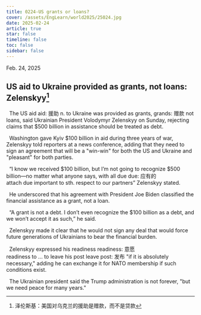 ```yaml
---
title: 0224-US grants or loans?
cover: /assets/EngLearn/world2025/25024.jpg
date: 2025-02-24
article: true
star: false
timeline: false
toc: false
sidebar: false
---
```

Feb. 24, 2025
<!-- more -->

## US aid to Ukraine provided as grants, not loans: Zelenskyy[^t1]

&nbsp; The US 
<span class="hover-note">
aid
<span class="hover-content">
aid: 援助 n.
</span></span>
 to Ukraine was provided as 
<span class="hover-note">
grants,
<span class="hover-content">
grands: 赠款
</span></span>
 not loans, said Ukrainian President Volodymyr Zelenskyy on Sunday, rejecting claims that $500 billion in assistance should be treated as debt.


&nbsp; Washington gave Kyiv $100 billion in aid during three years of war, Zelenskyy told reporters at a news conference, adding that they need to sign an agreement that will be a "win-win" for both the US and Ukraine and "pleasant" for both parties.

&nbsp; “I know we received $100 billion, but I’m not going to recognize $500 billion—no matter what anyone says, with all 
<span class="hover-note">
due
<span class="hover-content">
due: 应有的 <br>
attach due important to sth.
</span></span>
 respect to our partners” Zelenskyy stated.

&nbsp; He underscored that his agreement with President Joe Biden classified the financial assistance as a grant, not a loan.

&nbsp; “A grant is not a debt. I don’t even recognize the $100 billion as a debt, and we won’t accept it as such,” he said.

&nbsp; Zelenskyy made it clear that he would not sign any deal that would force future generations of Ukrainians to bear the financial burden.

&nbsp; Zelenskyy expressed his 
<span class="hover-note">
readiness
<span class="hover-content">
readiness: 意愿 <br>
readiness to ...
</span></span>
 to 
<span class="hover-note">
leave his post
<span class="hover-content">
leave post: 发布
</span></span>
 "if it is absolutely necessary," adding he can exchange it for NATO membership if such conditions exist.

&nbsp; The Ukrainian president said the Trump administration is not forever, "but we need peace for many years."

[^t1]: 泽伦斯基：美国对乌克兰的援助是赠款，而不是贷款